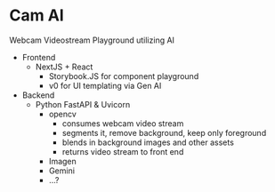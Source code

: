# Cam AI

Webcam Videostream Playground utilizing AI

* Frontend
  * NextJS + React
    * Storybook.JS for component playground
    * v0 for UI templating via Gen AI
* Backend
  * Python FastAPI & Uvicorn
    * opencv
      * consumes webcam video stream
      * segments it, remove background, keep only foreground
      * blends in background images and other assets
      * returns video stream to front end
    * Imagen
    * Gemini
    * ...?
